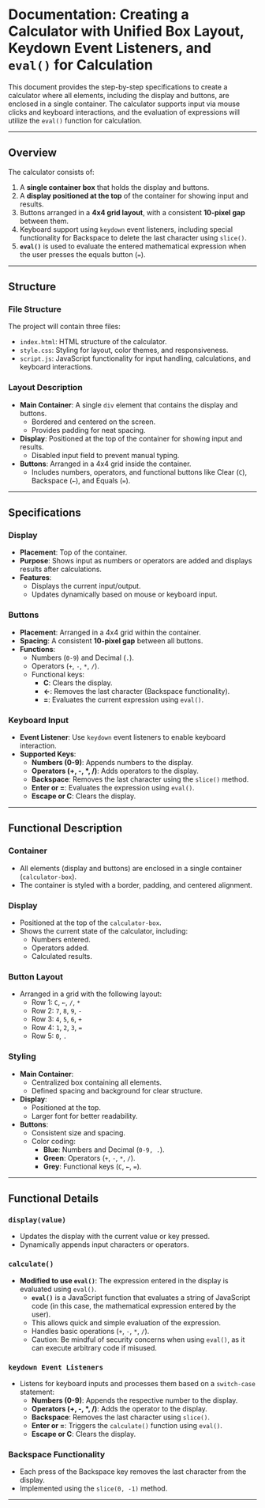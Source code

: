 # Documentation: Creating a Calculator with Unified Box Layout, Keydown Event Listeners, and `eval()` for Calculation

This document provides the step-by-step specifications to create a calculator where all elements, including the display and buttons, are enclosed in a single container. The calculator supports input via mouse clicks and keyboard interactions, and the evaluation of expressions will utilize the `eval()` function for calculation.

---

## Overview

The calculator consists of:
1. A **single container box** that holds the display and buttons.
2. A **display positioned at the top** of the container for showing input and results.
3. Buttons arranged in a **4x4 grid layout**, with a consistent **10-pixel gap** between them.
4. Keyboard support using `keydown` event listeners, including special functionality for Backspace to delete the last character using `slice()`.
5. **`eval()`** is used to evaluate the entered mathematical expression when the user presses the equals button (`=`).

---

## Structure

### File Structure
The project will contain three files:
- `index.html`: HTML structure of the calculator.
- `style.css`: Styling for layout, color themes, and responsiveness.
- `script.js`: JavaScript functionality for input handling, calculations, and keyboard interactions.

### Layout Description
- **Main Container**: A single `div` element that contains the display and buttons.
  - Bordered and centered on the screen.
  - Provides padding for neat spacing.
- **Display**: Positioned at the top of the container for showing input and results.
  - Disabled input field to prevent manual typing.
- **Buttons**: Arranged in a 4x4 grid inside the container.
  - Includes numbers, operators, and functional buttons like Clear (`C`), Backspace (`←`), and Equals (`=`).

---

## Specifications

### Display
- **Placement**: Top of the container.
- **Purpose**: Shows input as numbers or operators are added and displays results after calculations.
- **Features**: 
  - Displays the current input/output.
  - Updates dynamically based on mouse or keyboard input.

### Buttons
- **Placement**: Arranged in a 4x4 grid within the container.
- **Spacing**: A consistent **10-pixel gap** between all buttons.
- **Functions**:
  - Numbers (`0-9`) and Decimal (`.`).
  - Operators (`+`, `-`, `*`, `/`).
  - Functional keys:
    - **C**: Clears the display.
    - **←**: Removes the last character (Backspace functionality).
    - **=**: Evaluates the current expression using `eval()`.

### Keyboard Input
- **Event Listener**: Use `keydown` event listeners to enable keyboard interaction.
- **Supported Keys**:
  - **Numbers (0-9)**: Appends numbers to the display.
  - **Operators (+, -, *, /)**: Adds operators to the display.
  - **Backspace**: Removes the last character using the `slice()` method.
  - **Enter or =**: Evaluates the expression using `eval()`.
  - **Escape or C**: Clears the display.

---

## Functional Description

### Container
- All elements (display and buttons) are enclosed in a single container (`calculator-box`).
- The container is styled with a border, padding, and centered alignment.

### Display
- Positioned at the top of the `calculator-box`.
- Shows the current state of the calculator, including:
  - Numbers entered.
  - Operators added.
  - Calculated results.

### Button Layout
- Arranged in a grid with the following layout:
  - Row 1: `C`, `←`, `/`, `*`
  - Row 2: `7`, `8`, `9`, `-`
  - Row 3: `4`, `5`, `6`, `+`
  - Row 4: `1`, `2`, `3`, `=`
  - Row 5: `0`, `.`

### Styling
- **Main Container**:
  - Centralized box containing all elements.
  - Defined spacing and background for clear structure.
- **Display**:
  - Positioned at the top.
  - Larger font for better readability.
- **Buttons**:
  - Consistent size and spacing.
  - Color coding:
    - **Blue**: Numbers and Decimal (`0-9, .`).
    - **Green**: Operators (`+`, `-`, `*`, `/`).
    - **Grey**: Functional keys (`C`, `←`, `=`).

---

## Functional Details

### `display(value)`
- Updates the display with the current value or key pressed.
- Dynamically appends input characters or operators.

### `calculate()`
- **Modified to use `eval()`**: The expression entered in the display is evaluated using `eval()`.
  - **`eval()`** is a JavaScript function that evaluates a string of JavaScript code (in this case, the mathematical expression entered by the user).
  - This allows quick and simple evaluation of the expression.
  - Handles basic operations (`+`, `-`, `*`, `/`).
  - Caution: Be mindful of security concerns when using `eval()`, as it can execute arbitrary code if misused.

### `keydown Event Listeners`
- Listens for keyboard inputs and processes them based on a `switch-case` statement:
  - **Numbers (0-9)**: Appends the respective number to the display.
  - **Operators (+, -, *, /)**: Adds the operator to the display.
  - **Backspace**: Removes the last character using `slice()`.
  - **Enter or =**: Triggers the `calculate()` function using `eval()`.
  - **Escape or C**: Clears the display.

### Backspace Functionality
- Each press of the Backspace key removes the last character from the display.
- Implemented using the `slice(0, -1)` method.

---
